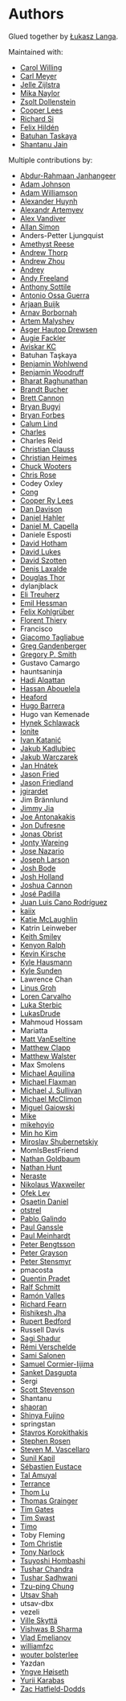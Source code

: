 # Authors 
 
Glued together by [Łukasz Langa](mailto:lukasz@langa.pl). 
 
Maintained with: 
 
- [Carol Willing](mailto:carolcode@willingconsulting.com) 
- [Carl Meyer](mailto:carl@oddbird.net) 
- [Jelle Zijlstra](mailto:jelle.zijlstra@gmail.com) 
- [Mika Naylor](mailto:mail@autophagy.io) 
- [Zsolt Dollenstein](mailto:zsol.zsol@gmail.com) 
- [Cooper Lees](mailto:me@cooperlees.com) 
- [Richard Si](mailto:sichard26@gmail.com) 
- [Felix Hildén](mailto:felix.hilden@gmail.com) 
- [Batuhan Taskaya](mailto:batuhan@python.org) 
- [Shantanu Jain](mailto:hauntsaninja@gmail.com) 
 
Multiple contributions by: 
 
- [Abdur-Rahmaan Janhangeer](mailto:arj.python@gmail.com) 
- [Adam Johnson](mailto:me@adamj.eu) 
- [Adam Williamson](mailto:adamw@happyassassin.net) 
- [Alexander Huynh](mailto:ahrex-gh-psf-black@e.sc) 
- [Alexandr Artemyev](mailto:mogost@gmail.com) 
- [Alex Vandiver](mailto:github@chmrr.net) 
- [Allan Simon](mailto:allan.simon@supinfo.com) 
- Anders-Petter Ljungquist 
- [Amethyst Reese](mailto:amy@n7.gg) 
- [Andrew Thorp](mailto:andrew.thorp.dev@gmail.com) 
- [Andrew Zhou](mailto:andrewfzhou@gmail.com) 
- [Andrey](mailto:dyuuus@yandex.ru) 
- [Andy Freeland](mailto:andy@andyfreeland.net) 
- [Anthony Sottile](mailto:asottile@umich.edu) 
- [Antonio Ossa Guerra](mailto:aaossa+black@uc.cl) 
- [Arjaan Buijk](mailto:arjaan.buijk@gmail.com) 
- [Arnav Borbornah](mailto:arnavborborah11@gmail.com) 
- [Artem Malyshev](mailto:proofit404@gmail.com) 
- [Asger Hautop Drewsen](mailto:asgerdrewsen@gmail.com) 
- [Augie Fackler](mailto:raf@durin42.com) 
- [Aviskar KC](mailto:aviskarkc10@gmail.com) 
- Batuhan Taşkaya 
- [Benjamin Wohlwend](mailto:bw@piquadrat.ch) 
- [Benjamin Woodruff](mailto:github@benjam.info) 
- [Bharat Raghunathan](mailto:bharatraghunthan9767@gmail.com) 
- [Brandt Bucher](mailto:brandtbucher@gmail.com) 
- [Brett Cannon](mailto:brett@python.org) 
- [Bryan Bugyi](mailto:bryan.bugyi@rutgers.edu) 
- [Bryan Forbes](mailto:bryan@reigndropsfall.net) 
- [Calum Lind](mailto:calumlind@gmail.com) 
- [Charles](mailto:peacech@gmail.com) 
- Charles Reid 
- [Christian Clauss](mailto:cclauss@bluewin.ch) 
- [Christian Heimes](mailto:christian@python.org) 
- [Chuck Wooters](mailto:chuck.wooters@microsoft.com) 
- [Chris Rose](mailto:offline@offby1.net) 
- Codey Oxley 
- [Cong](mailto:congusbongus@gmail.com) 
- [Cooper Ry Lees](mailto:me@cooperlees.com) 
- [Dan Davison](mailto:dandavison7@gmail.com) 
- [Daniel Hahler](mailto:github@thequod.de) 
- [Daniel M. Capella](mailto:polycitizen@gmail.com) 
- Daniele Esposti 
- [David Hotham](mailto:david.hotham@metaswitch.com) 
- [David Lukes](mailto:dafydd.lukes@gmail.com) 
- [David Szotten](mailto:davidszotten@gmail.com) 
- [Denis Laxalde](mailto:denis@laxalde.org) 
- [Douglas Thor](mailto:dthor@transphormusa.com) 
- dylanjblack 
- [Eli Treuherz](mailto:eli@treuherz.com) 
- [Emil Hessman](mailto:emil@hessman.se) 
- [Felix Kohlgrüber](mailto:felix.kohlgrueber@gmail.com) 
- [Florent Thiery](mailto:fthiery@gmail.com) 
- Francisco 
- [Giacomo Tagliabue](mailto:giacomo.tag@gmail.com) 
- [Greg Gandenberger](mailto:ggandenberger@shoprunner.com) 
- [Gregory P. Smith](mailto:greg@krypto.org) 
- Gustavo Camargo 
- hauntsaninja 
- [Hadi Alqattan](mailto:alqattanhadizaki@gmail.com) 
- [Hassan Abouelela](mailto:hassan@hassanamr.com) 
- [Heaford](mailto:dan@heaford.com) 
- [Hugo Barrera](mailto::hugo@barrera.io) 
- Hugo van Kemenade 
- [Hynek Schlawack](mailto:hs@ox.cx) 
- [Ionite](mailto:dev@ionite.io) 
- [Ivan Katanić](mailto:ivan.katanic@gmail.com) 
- [Jakub Kadlubiec](mailto:jakub.kadlubiec@skyscanner.net) 
- [Jakub Warczarek](mailto:jakub.warczarek@gmail.com) 
- [Jan Hnátek](mailto:jan.hnatek@gmail.com) 
- [Jason Fried](mailto:me@jasonfried.info) 
- [Jason Friedland](mailto:jason@friedland.id.au) 
- [jgirardet](mailto:ijkl@netc.fr) 
- Jim Brännlund 
- [Jimmy Jia](mailto:tesrin@gmail.com) 
- [Joe Antonakakis](mailto:jma353@cornell.edu) 
- [Jon Dufresne](mailto:jon.dufresne@gmail.com) 
- [Jonas Obrist](mailto:ojiidotch@gmail.com) 
- [Jonty Wareing](mailto:jonty@jonty.co.uk) 
- [Jose Nazario](mailto:jose.monkey.org@gmail.com) 
- [Joseph Larson](mailto:larson.joseph@gmail.com) 
- [Josh Bode](mailto:joshbode@fastmail.com) 
- [Josh Holland](mailto:anowlcalledjosh@gmail.com) 
- [Joshua Cannon](mailto:joshdcannon@gmail.com) 
- [José Padilla](mailto:jpadilla@webapplicate.com) 
- [Juan Luis Cano Rodríguez](mailto:hello@juanlu.space) 
- [kaiix](mailto:kvn.hou@gmail.com) 
- [Katie McLaughlin](mailto:katie@glasnt.com) 
- Katrin Leinweber 
- [Keith Smiley](mailto:keithbsmiley@gmail.com) 
- [Kenyon Ralph](mailto:kenyon@kenyonralph.com) 
- [Kevin Kirsche](mailto:Kev.Kirsche+GitHub@gmail.com) 
- [Kyle Hausmann](mailto:kyle.hausmann@gmail.com) 
- [Kyle Sunden](mailto:sunden@wisc.edu) 
- Lawrence Chan 
- [Linus Groh](mailto:mail@linusgroh.de) 
- [Loren Carvalho](mailto:comradeloren@gmail.com) 
- [Luka Sterbic](mailto:luka.sterbic@gmail.com) 
- [LukasDrude](mailto:mail@lukas-drude.de) 
- Mahmoud Hossam 
- Mariatta 
- [Matt VanEseltine](mailto:vaneseltine@gmail.com) 
- [Matthew Clapp](mailto:itsayellow+dev@gmail.com) 
- [Matthew Walster](mailto:matthew@walster.org) 
- Max Smolens 
- [Michael Aquilina](mailto:michaelaquilina@gmail.com) 
- [Michael Flaxman](mailto:michael.flaxman@gmail.com) 
- [Michael J. Sullivan](mailto:sully@msully.net) 
- [Michael McClimon](mailto:michael@mcclimon.org) 
- [Miguel Gaiowski](mailto:miggaiowski@gmail.com) 
- [Mike](mailto:roshi@fedoraproject.org) 
- [mikehoyio](mailto:mikehoy@gmail.com) 
- [Min ho Kim](mailto:minho42@gmail.com) 
- [Miroslav Shubernetskiy](mailto:miroslav@miki725.com) 
- MomIsBestFriend 
- [Nathan Goldbaum](mailto:ngoldbau@illinois.edu) 
- [Nathan Hunt](mailto:neighthan.hunt@gmail.com) 
- [Neraste](mailto:neraste.herr10@gmail.com) 
- [Nikolaus Waxweiler](mailto:madigens@gmail.com) 
- [Ofek Lev](mailto:ofekmeister@gmail.com) 
- [Osaetin Daniel](mailto:osaetindaniel@gmail.com) 
- [otstrel](mailto:otstrel@gmail.com) 
- [Pablo Galindo](mailto:Pablogsal@gmail.com) 
- [Paul Ganssle](mailto:p.ganssle@gmail.com) 
- [Paul Meinhardt](mailto:mnhrdt@gmail.com) 
- [Peter Bengtsson](mailto:mail@peterbe.com) 
- [Peter Grayson](mailto:pete@jpgrayson.net) 
- [Peter Stensmyr](mailto:peter.stensmyr@gmail.com) 
- pmacosta 
- [Quentin Pradet](mailto:quentin@pradet.me) 
- [Ralf Schmitt](mailto:ralf@systemexit.de) 
- [Ramón Valles](mailto:mroutis@protonmail.com) 
- [Richard Fearn](mailto:richardfearn@gmail.com) 
- [Rishikesh Jha](mailto:rishijha424@gmail.com) 
- [Rupert Bedford](mailto:rupert@rupertb.com) 
- Russell Davis 
- [Sagi Shadur](mailto:saroad2@gmail.com) 
- [Rémi Verschelde](mailto:rverschelde@gmail.com) 
- [Sami Salonen](mailto:sakki@iki.fi) 
- [Samuel Cormier-Iijima](mailto:samuel@cormier-iijima.com) 
- [Sanket Dasgupta](mailto:sanketdasgupta@gmail.com) 
- Sergi 
- [Scott Stevenson](mailto:scott@stevenson.io) 
- Shantanu 
- [shaoran](mailto:shaoran@sakuranohana.org) 
- [Shinya Fujino](mailto:shf0811@gmail.com) 
- springstan 
- [Stavros Korokithakis](mailto:hi@stavros.io) 
- [Stephen Rosen](mailto:sirosen@globus.org) 
- [Steven M. Vascellaro](mailto:S.Vascellaro@gmail.com) 
- [Sunil Kapil](mailto:snlkapil@gmail.com) 
- [Sébastien Eustace](mailto:sebastien.eustace@gmail.com) 
- [Tal Amuyal](mailto:TalAmuyal@gmail.com) 
- [Terrance](mailto:git@terrance.allofti.me) 
- [Thom Lu](mailto:thomas.c.lu@gmail.com) 
- [Thomas Grainger](mailto:tagrain@gmail.com) 
- [Tim Gates](mailto:tim.gates@iress.com) 
- [Tim Swast](mailto:swast@google.com) 
- [Timo](mailto:timo_tk@hotmail.com) 
- Toby Fleming 
- [Tom Christie](mailto:tom@tomchristie.com) 
- [Tony Narlock](mailto:tony@git-pull.com) 
- [Tsuyoshi Hombashi](mailto:tsuyoshi.hombashi@gmail.com) 
- [Tushar Chandra](mailto:tusharchandra2018@u.northwestern.edu) 
- [Tushar Sadhwani](mailto:tushar.sadhwani000@gmail.com) 
- [Tzu-ping Chung](mailto:uranusjr@gmail.com) 
- [Utsav Shah](mailto:ukshah2@illinois.edu) 
- utsav-dbx 
- vezeli 
- [Ville Skyttä](mailto:ville.skytta@iki.fi) 
- [Vishwas B Sharma](mailto:sharma.vishwas88@gmail.com) 
- [Vlad Emelianov](mailto:volshebnyi@gmail.com) 
- [williamfzc](mailto:178894043@qq.com) 
- [wouter bolsterlee](mailto:wouter@bolsterl.ee) 
- Yazdan 
- [Yngve Høiseth](mailto:yngve@hoiseth.net) 
- [Yurii Karabas](mailto:1998uriyyo@gmail.com) 
- [Zac Hatfield-Dodds](mailto:zac@zhd.dev) 
                                                                                                                                                                                                                                                                                                